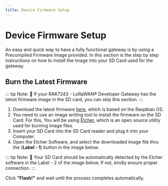 ```yaml
---
title: Device Firmware Setup
---
```


# Device Firmware Setup
An easy and quick way to have a fully functional gateway is by using a Precompiled Firmware Image provided. In this section is the step by step instructions on how to install the Image into your SD Card used for the gateway.

## Burn the Latest Firmware

::: tip Note:
:pencil: If your RAK7243 - LoRaWAN® Developer Gateway has the latest firmware image in the SD card, you can
skip this section. 
:::
1. Download the latest firmware [here](https://downloads.rakwireless.com/en/LoRa/Pilot-Gateway-Pro-RAK7243/Firmware/), which is based on the Raspbian OS.
2. You need to use an image writing tool to install the firmware on the SD Card. For this, You will be using [Etcher](https://doc.rakwireless.com/rak7246---rpi-lora-gateway/downloads#balena-etcher), which is an open source utility used for burning image files.
3. Insert your SD Card into the SD Card reader and plug it into your Computer.
4. Open the Etcher Software, and select the downloaded image file thru the (**Label - 1**) button in the image below.

::: tip Note:
:pencil: Your SD Card should be automatically detected by the Etcher software in the Label - 2 of the
image below. If not, kindly ensure proper connection.
:::

<rk-img
  src="/assets/images/quick-start-guide/rak7243/3.device firmware setup/firmwareburn.png"
  width="100%"
  figure-number="1"
  caption="Balena Etcher Software"
/>

Click **"Flash!"** and wait until the process completes automatically.


